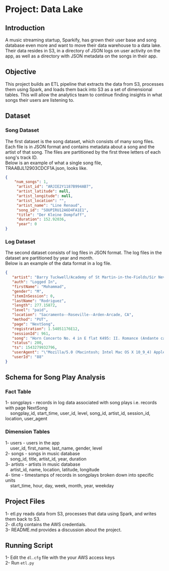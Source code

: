 # Project: Data Lake


## Introduction

A music streaming startup, Sparkify, has grown their user base and song database even more and want to move their data warehouse to a data lake. Their data resides in S3, in a directory of JSON logs on user activity on the app, as well as a directory with JSON metadata on the songs in their app.

## Objective

This project builds an ETL pipeline that extracts the data from S3, processes them using Spark, and loads them back into S3 as a set of dimensional tables. This will allow the analytics team to continue finding insights in what songs their users are listening to.

## Dataset

### Song Dataset
The first dataset is the song dataset, which consists of many song files. Each file is in JSON format and contains metadata about a song and the artist of that song. The files are partitioned by the first three letters of each song's track ID. <br />
Below is an example of what a single song file, TRAABJL12903CDCF1A.json, looks like.
```json
{
    "num_songs": 1, 
     "artist_id": "ARJIE2Y1187B994AB7",
     "artist_latitude": null,
     "artist_longitude": null,
     "artist_location": "",
     "artist_name": "Line Renaud",
     "song_id": "SOUPIRU12A6D4FA1E1",
     "title": "Der Kleine Dompfaff",
     "duration": 152.92036,
     "year": 0
}
```
### Log Dataset

The second dataset consists of log files in JSON format. The log files in the dataset are partitioned by year and month. <br />
Below is an example of the data format in a log file.
```json
{
   "artist": "Barry Tuckwell/Academy of St Martin-in-the-Fields/Sir Neville Marriner",
   "auth": "Logged In",
   "firstName": "Mohammad",
   "gender": "M",
   "itemInSession": 0,
   "lastName": "Rodriguez",
   "length": 277.15872,
   "level": "paid",
   "location": "Sacramento--Roseville--Arden-Arcade, CA",
   "method": "PUT",
   "page": "NextSong",
   "registration": 1.54051176E12,
   "sessionId": 961,
   "song": "Horn Concerto No. 4 in E flat K495: II. Romance (Andante cantabile)",
   "status": 200,
   "ts": 1543279932796,
   "userAgent": "\"Mozilla/5.0 (Macintosh; Intel Mac OS X 10_9_4) AppleWebKit/537.36 (KHTML, like Gecko) Chrome/36.0.1985.143 Safari/537.36\"",
   "userId": "88"
}
```

## Schema for Song Play Analysis
### Fact Table
1- songplays - records in log data associated with song plays i.e. records with page NextSong<br />
&nbsp;&nbsp;&nbsp;&nbsp;songplay_id, start_time, user_id, level, song_id, artist_id, session_id, location, user_agent

### Dimension Tables
1- users - users in the app<br />
&nbsp;&nbsp;&nbsp;&nbsp;user_id, first_name, last_name, gender, level<br />
2- songs - songs in music database<br />
&nbsp;&nbsp;&nbsp;&nbsp;song_id, title, artist_id, year, duration<br />
3- artists - artists in music database<br />
&nbsp;&nbsp;&nbsp;&nbsp;artist_id, name, location, latitude, longitude<br />
4- time - timestamps of records in songplays broken down into specific units<br />
&nbsp;&nbsp;&nbsp;&nbsp;start_time, hour, day, week, month, year, weekday<br />

## Project Files
1- etl.py reads data from S3, processes that data using Spark, and writes them back to S3. <br />
2- dl.cfg contains the AWS credentials.<br />
3- README.md provides a discussion about the project.


## Running Script
1- Edit the ```dl.cfg``` file with the your AWS access keys<br />
2- Run ```etl.py```<br />
